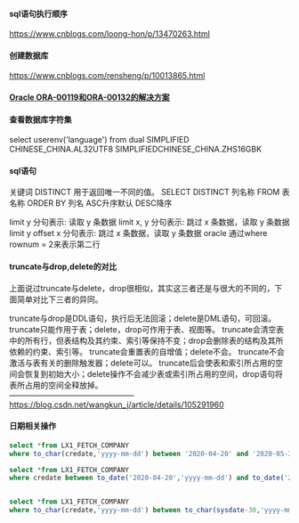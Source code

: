 #### sql语句执行顺序
https://www.cnblogs.com/loong-hon/p/13470263.html

#### 创建数据库
https://www.cnblogs.com/rensheng/p/10013865.html

#### [Oracle ORA-00119和ORA-00132的解决方案](https://www.cnblogs.com/adolphyang/p/4702760.html)

#### 查看数据库字符集
select userenv('language') from dual
SIMPLIFIED CHINESE_CHINA.AL32UTF8
SIMPLIFIEDCHINESE_CHINA.ZHS16GBK

#### sql语句
关键词 DISTINCT 用于返回唯一不同的值。
SELECT DISTINCT 列名称 FROM 表名称 ORDER BY 列名 ASC升序默认 DESC降序

limit y 分句表示: 读取 y 条数据
limit x, y 分句表示: 跳过 x 条数据，读取 y 条数据
limit y offset x 分句表示: 跳过 x 条数据，读取 y 条数据
oracle 通过where rownum = 2来表示第二行

#### truncate与drop,delete的对比

上面说过truncate与delete，drop很相似，其实这三者还是与很大的不同的，下面简单对比下三者的异同。

truncate与drop是DDL语句，执行后无法回滚；delete是DML语句，可回滚。
truncate只能作用于表；delete，drop可作用于表、视图等。
truncate会清空表中的所有行，但表结构及其约束、索引等保持不变；drop会删除表的结构及其所依赖的约束、索引等。
truncate会重置表的自增值；delete不会。
truncate不会激活与表有关的删除触发器；delete可以。
truncate后会使表和索引所占用的空间会恢复到初始大小；delete操作不会减少表或索引所占用的空间，drop语句将表所占用的空间全释放掉。<br>
————————————————
https://blog.csdn.net/wangkun_j/article/details/105291960

#### 日期相关操作
```sql
select *from LX1_FETCH_COMPANY
where to_char(credate,'yyyy-mm-dd') between '2020-04-20' and '2020-05-30'

select *from LX1_FETCH_COMPANY
where credate between to_date('2020-04-20','yyyy-mm-dd') and to_date('2020-05-30','yyyy-mm-dd')


select *from LX1_FETCH_COMPANY
where to_char(credate,'yyyy-mm-dd') between to_char(sysdate-30,'yyyy-mm-dd') and to_char(sysdate,'yyyy-mm-dd')
```